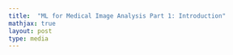 ```yaml
---
title:  "ML for Medical Image Analysis Part 1: Introduction"
mathjax: true
layout: post
type: media
---
```


